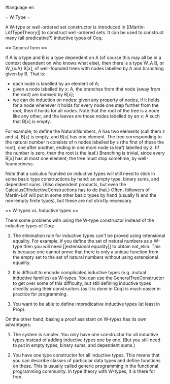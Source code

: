 #language en

= W-Type =

A W-type or well-ordered set constructor is introduced in [[Martin-LöfTypeTheory]] to construct well-ordered sets. It can be used to construct many (all predicative?) inductive types of Coq.

== General form ==

If A is a type and B is a type dependent on A (of course this may all be in a context dependent on who knows what else), then there is a type W_A B, or W_{x:A} B[x], of well-founded trees with nodes labelled by A and branching given by B. That is:
 * each node is labelled by an element of A;
 * given a node labelled by x: A, the branches from that node (away from the root) are indexed by B[x];
 * we can do induction on nodes: given any property of nodes, if it holds for a node whenever it holds for every node one step further from the root, then it holds for all nodes.
Note that the root of the tree is a node like any other, and the leaves are those nodes labelled by an x: A such that B[x] is empty.

For example, to define the NaturalNumbers, A has two elements (call them z and s), B[z] is empty, and B[s] has one element. The tree corresponding to the natural number n consists of n nodes labelled by s (the first of these the root), one after another, ending in one more node (a leaf) labelled by z. (If the number is zero, then the root is the leaf.) Branching is trivial, since every B[x] has at most one element; the tree must stop sometime, by well-foundedness.

Note that a calculus founded on inductive types will still need to stick in some basic type constructions by hand: an empty type, binary sums, and dependent sums. (Also dependent products, but even the CalculusOfInductiveConstructions has to do that.) Often, followers of Martin-Löf will put in some other basic types by hand (usually N and the non-empty finite types), but these are not strictly necessary.

== W-types vs. Inductive types ==

There some problems with using the W-type constructor instead of the inductive types of Coq:

 1. The elimination rule for inductive types can't be proved using intensional equality. For example, if you define the set of natural numbers as a W-type then you will need [[extensional equality]] to obtain nat_elim. This is because one cannot prove that there is only a unique function from the empty set to the set of natural numbers without using extensional equality.

 1. It is difficult to encode complicated inductive types (e.g. mutual inductive families) as W-types. You can use the GeneralTreeConstructor to get over some of this difficulty, but still defining inductive types directly using their constructors (as it is done in Coq) is much easier in practice for programming.

 1. You want to be able to define impredicative inductive types (at least in Prop).

On the other hand, basing a proof assistant on W-types has its own advantages:

 1. The system is simpler. You only have one constructor for all inductive types instead of adding inductive types one by one. (But you still need to put in empty types, binary sums, and dependent sums.)

 2. You have one type constructor for all inductive types. This means that you can describe classes of particular data types and define functions on these. This is usually called generic programming in the functional programming community. In type theory with W-types, it is there for free.
